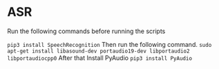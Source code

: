 # ASR

Run the following commands before running the scripts

`pip3 install SpeechRecognition`
Then run the following command.
`sudo apt-get install libasound-dev portaudio19-dev libportaudio2 libportaudiocpp0`
After that Install PyAudio
`pip3 install PyAudio`

 
